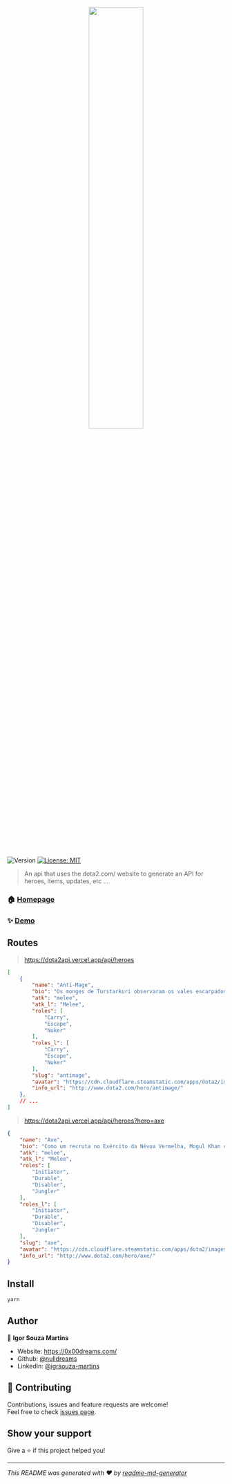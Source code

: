 <p align="center">
    <img src="./logo.png" width="50%">
</p>
<p>
  <img alt="Version" src="https://img.shields.io/badge/version-0.1.0-blue.svg?cacheSeconds=2592000" />
  <a href="#" target="_blank">
    <img alt="License: MIT" src="https://img.shields.io/badge/License-MIT-yellow.svg" />
  </a>
</p>

> An api that uses the dota2.com/ website to generate an API for heroes, items, updates, etc ...

### 🏠 [Homepage](https://dota2api.vercel.app/api/heroes)

### ✨ [Demo](https://dota2api.vercel.app/api/heroes)

## Routes

> https://dota2api.vercel.app/api/heroes
```json
[
    {
        "name": "Anti-Mage",
        "bio": "Os monges de Turstarkuri observaram os vales escarpados abaixo do seu mosteiro na montanha enquanto horda atrás de horda de invasores varria os reinos inferiores. Devotos e pragmáticos, mantiveram-se no seu abrigo monástico afastados dos conflitos mundanos e envoltos em meditação abstraída de deuses ou elementos mágicos. Então veio a Legião do Deus Morto, cruzados com um mandato sinistro para substituir todo o culto local com a venenosa filosofia vazia do seu Senhor Não-Vivo. De uma terra que nada conhecera senão sangue e batalhas ao longo de mil anos, arrancaram as almas e ossos de incontáveis legiões caídas e usaram-nas contra Turstarkuri. O mosteiro não aguentou mais de duas semanas contra a ofensiva, e os poucos monges que interromperam a sua meditação acreditavam que os invasores eram nada mais do que visões demoníacas enviadas para os distrair da mesma. Morreram onde se sentavam, nas suas almofadas de seda. Apenas um jovem sobreviveu—um peregrino que se tinha juntado a eles como acólito, procurando sabedoria, mas que ainda não tinha sido admitido no mosteiro. Ele observou em horror enquanto os monges aos quais tinha servido chá e urtigas eram chacinados e logo a seguir ressuscitados para se juntarem às patentes do sacerdócio do Deus Morto. Com nada mais do que alguns dos mais prezados pergaminhos dogmáticos de Turstarkuri, escapuliu-se para a relativa segurança de outras terras, jurando destruir não só os utilizadores da magia do Deus Morto, mas também pôr um fim à magia por completo.",
        "atk": "melee",
        "atk_l": "Melee",
        "roles": [
            "Carry",
            "Escape",
            "Nuker"
        ],
        "roles_l": [
            "Carry",
            "Escape",
            "Nuker"
        ],
        "slug": "antimage",
        "avatar": "https://cdn.cloudflare.steamstatic.com/apps/dota2/images/heroes/antimage_hphover.png?v=6165880",
        "info_url": "http://www.dota2.com/hero/antimage/"
    },
    // ...
]
```

> https://dota2api.vercel.app/api/heroes?hero=axe
```json
{
    "name": "Axe",
    "bio": "Como um recruta no Exército da Névoa Vermelha, Mogul Khan colocou como objetivo chegar a General. Batalha após batalha ele provou o seu valor através de ações sangrentas. A sua subida pelas fileiras foi influenciada pelo facto de ele nunca ter hesitado em decapitar um superior. Ao longo dos sete anos da Campanha dos Mil Lagos, ele destacou-se dos outros em massacres gloriosos, com a sua estrela da fama brilhando cada vez mais, enquanto que o número de camaradas diminuía constantemente. Na noite da sua vitória derradeira, ele declarou-se o novo General da Névoa Vermelha, e intitulou-se de \"Axe\". Mas as suas tropas estavam agora reduzidas a zero. Claro que, muitos morreram em batalha, mas um número significante caiu perante a lâmina de Axe. Escusado será dizer que agora a maioria dos soldados evita a sua liderança. Mas isto não interessa nada a Axe, pois ele sabe que um exército de um só homem é, sem dúvida, o melhor.",
    "atk": "melee",
    "atk_l": "Melee",
    "roles": [
        "Initiator",
        "Durable",
        "Disabler",
        "Jungler"
    ],
    "roles_l": [
        "Initiator",
        "Durable",
        "Disabler",
        "Jungler"
    ],
    "slug": "axe",
    "avatar": "https://cdn.cloudflare.steamstatic.com/apps/dota2/images/heroes/axe_hphover.png?v=6165880",
    "info_url": "http://www.dota2.com/hero/axe/"
}
```

## Install

```sh
yarn
```

## Author

👤 **Igor Souza Martins**

* Website: https://0x00dreams.com/
* Github: [@nulldreams](https://github.com/nulldreams)
* LinkedIn: [@igrsouza-martins](https://linkedin.com/in/igrsouza-martins)

## 🤝 Contributing

Contributions, issues and feature requests are welcome!<br />Feel free to check [issues page](https://github.com/nulldreams/dota2api/issues). 

## Show your support

Give a ⭐️ if this project helped you!

***
_This README was generated with ❤️ by [readme-md-generator](https://github.com/kefranabg/readme-md-generator)_
